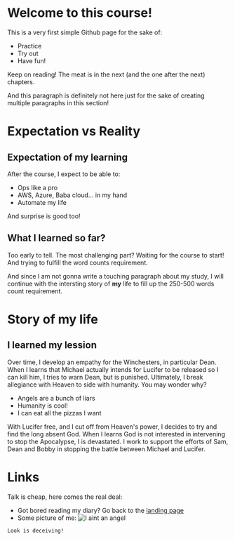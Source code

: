 # Welcome to this course!
This is a very first simple Github page for the sake of:
- Practice
- Try out
- Have fun!

Keep on reading! The meat is in the next (and the one after the next) chapters.

And this paragraph is definitely not here just for the sake of creating multiple paragraphs in this section!

# Expectation vs Reality
## Expectation of my learning
After the course, I expect to be able to:
- Ops like a pro
- AWS, Azure, Baba cloud... in my hand
- Automate my life

And surprise is good too!

## What I learned so far?
Too early to tell. The most challenging part? Waiting for the course to start! And trying to fulfill the word counts requirement.

And since I am not gonna write a touching paragraph about my study, I will continue with the intersting story of **my** life to fill up the 250-500 words count requirement.

# Story of my life
## I learned my lession
Over time, I develop an empathy for the Winchesters, in particular Dean. When I learns that Michael actually intends for Lucifer to be released so I can kill him, I tries to warn Dean, but is punished. Ultimately, I break allegiance with Heaven to side with humanity. You may wonder why?
- Angels are a bunch of liars
- Humanity is cool!
- I can eat all the pizzas I want

With Lucifer free, and I cut off from Heaven's power, I decides to try and find the long absent God. When I learns God is not interested in intervening to stop the Apocalypse, I is devastated. I work to support the efforts of Sam, Dean and Bobby in stopping the battle between Michael and Lucifer.

# Links
Talk is cheap, here comes the real deal:
- Got bored reading my diary? Go back to the [landing page](./)
- Some picture of me: ![I aint an angel](https://making-the-web.com/sites/default/files/clipart/127776/angel-cliparts-127776-5586228.png)


`Look is deceiving!`
